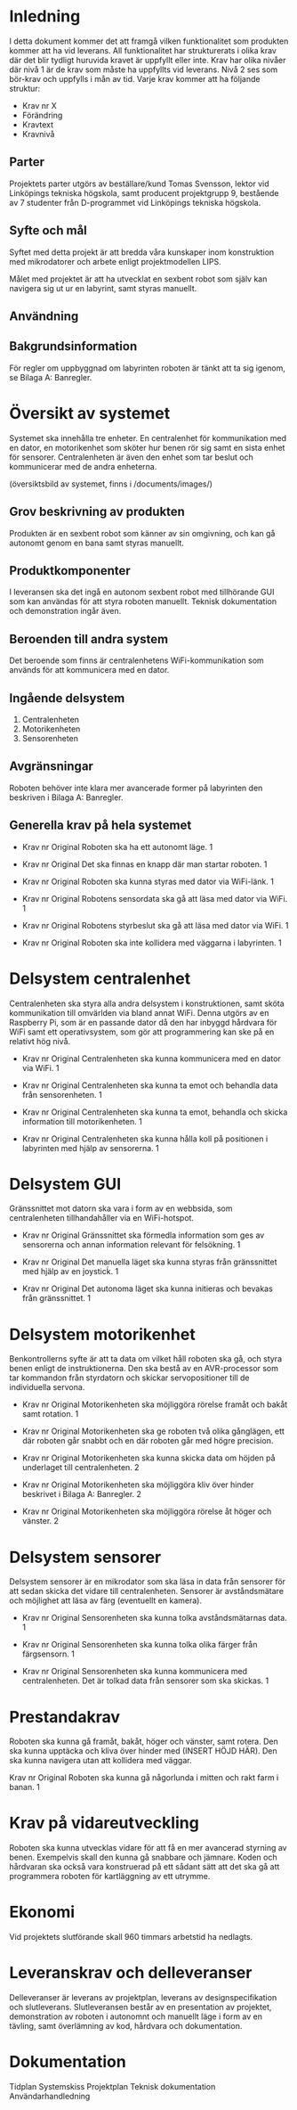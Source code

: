 # Inledning
I detta dokument kommer det att framgå vilken funktionalitet som produkten kommer att ha vid leverans. All funktionalitet har strukturerats i olika krav där det blir tydligt huruvida kravet är uppfyllt eller inte. Krav har olika nivåer där nivå 1 är de krav som måste ha uppfyllts vid leverans. Nivå 2 ses som bör-krav och uppfylls i mån av tid. Varje krav kommer att ha följande struktur:
- Krav nr X
- Förändring
- Kravtext
- Kravnivå

## Parter
Projektets parter utgörs av beställare/kund Tomas Svensson, lektor vid Linköpings tekniska högskola, samt producent projektgrupp 9, bestående av 7 studenter från D-programmet vid Linköpings tekniska högskola. 

## Syfte och mål
Syftet med detta projekt är att bredda våra kunskaper inom konstruktion med
mikrodatorer och arbete enligt projektmodellen LIPS.

Målet med projektet är att ha utvecklat en sexbent robot som själv kan navigera sig ut ur en labyrint, samt styras manuellt. 

## Användning

## Bakgrundsinformation
För regler om uppbyggnad om labyrinten roboten är tänkt att ta sig igenom, se
Bilaga A: Banregler.

# Översikt av systemet
Systemet ska innehålla tre enheter. En centralenhet för kommunikation med en dator, en motorikenhet som sköter hur benen rör sig samt en sista enhet för sensorer. Centralenheten är även den enhet som tar beslut och kommunicerar med de andra enheterna.

(översiktsbild av systemet, finns i /documents/images/)

## Grov beskrivning av produkten 
Produkten är en sexbent robot som känner av sin omgivning, och kan gå autonomt
genom en bana samt styras manuellt.

## Produktkomponenter
I leveransen ska det ingå en autonom sexbent robot med tillhörande GUI som kan användas för att styra roboten manuellt. Teknisk dokumentation och demonstration ingår även. 

## Beroenden till andra system
Det beroende som finns är centralenhetens WiFi-kommunikation som används för att kommunicera med en dator.

## Ingående delsystem
1. Centralenheten
2. Motorikenheten
3. Sensorenheten

## Avgränsningar
Roboten behöver inte klara mer avancerade former på labyrinten den beskriven i Bilaga A: Banregler.

## Generella krav på hela systemet

- Krav nr
Original
Roboten ska ha ett autonomt läge.
1

- Krav nr
Original
Det ska finnas en knapp där man startar roboten. 
1

- Krav nr
Original
Roboten ska kunna styras med dator via WiFi-länk. 
1

- Krav nr
Original
Robotens sensordata ska gå att läsa med dator via WiFi. 
1

- Krav nr
Original
Robotens styrbeslut ska gå att läsa med dator via WiFi. 
1

- Krav nr Original Roboten ska inte kollidera med väggarna i labyrinten.  1


# Delsystem centralenhet
Centralenheten ska styra alla andra delsystem i konstruktionen, samt sköta
kommunikation till omvärlden via bland annat WiFi. Denna utgörs av en Raspberry
Pi, som är en passande dator då den har inbyggd hårdvara för WiFi samt
ett operativsystem, som gör att programmering kan ske på en relativt hög nivå.

- Krav nr Original Centralenheten ska kunna kommunicera med en dator via WiFi.  1

- Krav nr Original Centralenheten ska kunna ta emot och behandla data från sensorenheten.  1

- Krav nr Original Centralenheten ska kunna ta emot, behandla och skicka information till motorikenheten.  1

- Krav nr Original Centralenheten ska kunna hålla koll på positionen i labyrinten med hjälp av sensorerna.  1
 
# Delsystem GUI
Gränssnittet mot datorn ska vara i form av en webbsida, som centralenheten 
tillhandahåller via en WiFi-hotspot.

- Krav nr Original Gränssnittet ska förmedla information som ges av sensorerna och annan information relevant för felsökning.  1
 
- Krav nr Original Det manuella läget ska kunna styras från gränssnittet med hjälp av en joysticḱ.  1
 
- Krav nr Original Det autonoma läget ska kunna initieras och bevakas från gränssnittet.  1

# Delsystem motorikenhet
Benkontrollerns syfte är att ta data om vilket håll roboten ska gå, och styra benen enligt de instruktionerna. Den ska 
bestå av en AVR-processor som tar kommandon från styrdatorn och skickar servopositioner 
till de individuella servona.

- Krav nr Original Motorikenheten ska möjliggöra rörelse framåt och bakåt samt rotation.  1

- Krav nr Original Motorikenheten ska ge roboten två olika gånglägen, ett där
  roboten går snabbt och en där roboten går med högre precision.

- Krav nr Original Motorikenheten ska kunna skicka data om höjden på underlaget
  till centralenheten. 2

- Krav nr Original Motorikenheten ska möjliggöra kliv över hinder beskrivet i Bilaga A:
  Banregler. 2

- Krav nr Original Motorikenheten ska möjliggöra rörelse åt höger och vänster.  2

# Delsystem sensorer
Delsystem sensorer är en mikrodator som ska läsa in data från sensorer för att sedan skicka det vidare till centralenheten. Sensorer är avståndsmätare och möjlighet att läsa av färg (eventuellt en kamera). 

- Krav nr Original Sensorenheten ska kunna tolka avståndsmätarnas data.  1
 
- Krav nr Original Sensorenheten ska kunna tolka olika färger från färgsensorn.  1
 
- Krav nr Original Sensorenheten ska kunna kommunicera med centralenheten. Det är tolkad data från sensorer som ska skickas.  1


# Prestandakrav
Roboten ska kunna gå framåt, bakåt, höger och vänster, samt rotera. Den ska kunna
upptäcka och kliva över hinder med (INSERT HÖJD HÄR). Den ska kunna navigera
utan att kollidera med väggar.

Krav nr
Original
Roboten ska kunna gå någorlunda i mitten och rakt farm i banan. 
1

# Krav på vidareutveckling
Roboten ska kunna utvecklas vidare för att få en mer avancerad styrning av benen. 
Exempelvis skall den kunna gå snabbare och jämnare. Koden och hårdvaran ska också vara
konstruerad på ett sådant sätt att det ska gå att programmera roboten för
kartläggning av ett utrymme.

# Ekonomi
Vid projektets slutförande skall 960 timmars arbetstid ha nedlagts.

# Leveranskrav och delleveranser
Delleveranser är leverans av projektplan, leverans av designspecifikation 
och slutleverans. Slutleveransen består av en presentation av projektet, 
demonstration av roboten i autonomnt och manuellt läge i form av en tävling,
samt överlämning av kod, hårdvara och dokumentation.

# Dokumentation
Tidplan 
Systemskiss 
Projektplan
Teknisk dokumentation 
Användarhandledning 


